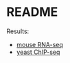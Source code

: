 # README

Results:

*  [mouse RNA-seq](https://jdblischak.github.io/nw/analysis/mouse)
*  [yeast ChIP-seq](https://jdblischak.github.io/nw/analysis/yeast)

